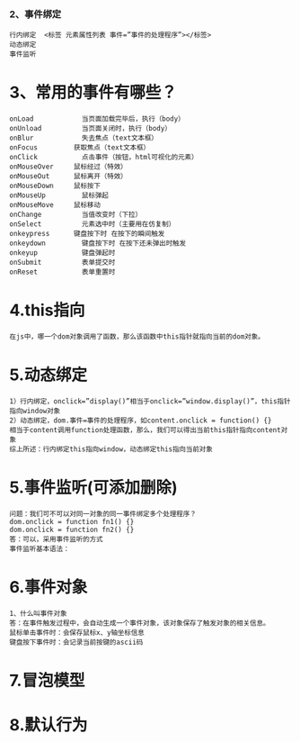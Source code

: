### 2、事件绑定
	行内绑定  <标签 元素属性列表 事件=”事件的处理程序”></标签>
	动态绑定
	事件监听

# 3、常用的事件有哪些？
	onLoad			  当页面加载完毕后，执行（body）
	onUnload		  当页面关闭时，执行（body）
	onBlur			  失去焦点（text文本框）		
	onFocus	    	获取焦点（text文本框）
	onClick			  点击事件（按钮，html可视化的元素）
	onMouseOver		鼠标经过（特效）
	onMouseOut		鼠标离开（特效）
	onMouseDown		鼠标按下
	onMouseUp		  鼠标弹起
	onMouseMove 	鼠标移动
	onChange		  当值改变时（下拉）
	onSelect		  元素选中时（主要用在仿复制）
	onkeypress		键盘按下时 在按下的瞬间触发
	onkeydown		  键盘按下时 在按下还未弹出时触发
	onkeyup 		  键盘弹起时
	onSubmit		  表单提交时
	onReset			  表单重置时

# 4.this指向
	在js中，哪一个dom对象调用了函数，那么该函数中this指针就指向当前的dom对象。

# 5.动态绑定
	1）行内绑定，onclick=”display()”相当于onclick=”window.display()”，this指针指向window对象
	2）动态绑定，dom.事件=事件的处理程序，如content.onclick = function() {}
	相当于content调用function处理函数，那么，我们可以得出当前this指针指向content对象
	综上所述：行内绑定this指向window，动态绑定this指向当前对象

# 5.事件监听(可添加删除)
	问题：我们可不可以对同一对象的同一事件绑定多个处理程序？
	dom.onclick = function fn1() {}
	dom.onclick = function fn2() {}
	答：可以，采用事件监听的方式
	事件监听基本语法：

# 6.事件对象
	1、什么叫事件对象
	答：在事件触发过程中，会自动生成一个事件对象，该对象保存了触发对象的相关信息。
	鼠标单击事件时：会保存鼠标x、y轴坐标信息
	键盘按下事件时：会记录当前按键的ascii码

# 7.冒泡模型
# 8.默认行为
